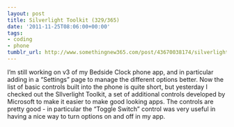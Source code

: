 ```yaml
---
layout: post
title: Silverlight Toolkit (329/365)
date: '2011-11-25T08:06:00+00:00'
tags:
- coding
- phone
tumblr_url: http://www.somethingnew365.com/post/43670038174/silverlight-toolkit-329365
---
```

I’m still working on v3 of my Bedside Clock phone app, and in particular adding in a “Settings” page to manage the different options better.
Now the list of basic controls built into the phone is quite short, but yesterday I checked out the SIlverlight Toolkit, a set of additional controls developed by Microsoft to make it easier to make good looking apps.
The controls are pretty good - in particular the “Toggle Switch” control was very useful in having a nice way to turn options on and off in my app.
